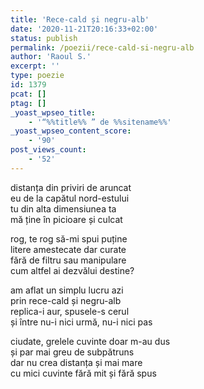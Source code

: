 ```yaml
---
title: 'Rece-cald și negru-alb'
date: '2020-11-21T20:16:33+02:00'
status: publish
permalink: /poezii/rece-cald-si-negru-alb
author: 'Raoul S.'
excerpt: ''
type: poezie
id: 1379
pcat: []
ptag: []
_yoast_wpseo_title:
    - '“%%title%% ” de %%sitename%%'
_yoast_wpseo_content_score:
    - '90'
post_views_count:
    - '52'
---
```

distanța din priviri de aruncat  
eu de la capătul nord-estului  
tu din alta dimensiunea ta  
mă ține în picioare și culcat

rog, te rog să-mi spui puține  
litere amestecate dar curate  
fără de filtru sau manipulare  
cum altfel ai dezvălui destine?

am aflat un simplu lucru azi  
prin rece-cald și negru-alb  
replica-i aur, spusele-s cerul  
și între nu-i nici urmă, nu-i nici pas

ciudate, grelele cuvinte doar m-au dus  
și par mai greu de subpătruns  
dar nu crea distanța și mai mare  
cu mici cuvinte fără mit și fără spus